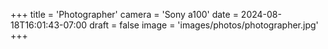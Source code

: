 +++
title = 'Photographer'
camera = 'Sony a100'
date = 2024-08-18T16:01:43-07:00
draft = false
image = 'images/photos/photographer.jpg'
+++